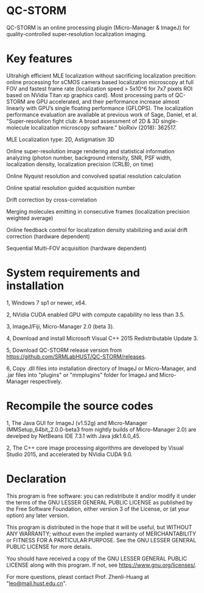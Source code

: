 # QC-STORM
QC-STORM is an online processing plugin (Micro-Manager & ImageJ) for quality-controlled super-resolution localization imaging.

# Key features

Ultrahigh efficient MLE localization without sacrificing localization precition: online processing for sCMOS camera based localization microscopy at full FOV and fastest frame rate (localization speed > 5x10^6 for 7x7 pixels ROI based on NVidia Titan xp graphics card). 
Most processing parts of QC-STORM are GPU accelerated, and their performance increase almost linearly with GPU’s single floating performance (GFLOPS). 
The localization performance evaluation are available at previous work of Sage, Daniel, et al. "Super-resolution fight club: A broad assessment of 2D & 3D single-molecule localization microscopy software." bioRxiv (2018): 362517.

MLE Localization type: 2D, Astigmatism 3D

Online super-resolution image rendering and statistical information analyzing (photon number, background intensity, SNR, PSF width, localization density, localization precision (CRLB), on time)


Online Nyquist resolution and convolved spatial resolution calculation

Online spatial resolution guided acquisition number

Drift correction by cross-correlation

Merging molecules emitting in consecutive frames (localization precision weighted average)

Online feedback control for localization density stabilizing and axial drift correction (hardware dependent)

Sequential Multi-FOV acquisition (hardware dependent)


# System requirements and installation
1, Windows 7 sp1 or newer, x64.

2, NVidia CUDA enabled GPU with compute capability no less than 3.5.

3, ImageJ/Fiji, Micro-Manager 2.0 (beta 3).

4, Download and install Microsoft Visual C++ 2015 Redistributable Update 3.

5, Download QC-STORM release version from https://github.com/SRMLabHUST/QC-STORM/releases.

6, Copy .dll files into installation directory of ImageJ or Micro-Manager, and .jar files into "plugins" or "mmplugins" folder for ImageJ and Micro-Manager respectively.


# Recompile the source codes
1, The Java GUI for ImageJ (v1.52g) and Micro-Manager (MMSetup_64bit_2.0.0-beta3 from nightly builds of Micro-Manager 2.0) are develped by NetBeans IDE 7.3.1 with Java jdk1.6.0_45.

2, The C++ core image processing algorithms are developed by Visual Studio 2015, and accelerated by NVidia CUDA 9.0.



# Declaration
This program is free software: you can redistribute it and/or modify it under the terms of the GNU LESSER GENERAL PUBLIC LICENSE as published by the Free Software Foundation, either version 3 of the License, or (at your option) any later version.

This program is distributed in the hope that it will be useful, but WITHOUT ANY WARRANTY; without even the implied warranty of
MERCHANTABILITY or FITNESS FOR A PARTICULAR PURPOSE.  See the GNU LESSER GENERAL PUBLIC LICENSE for more details.

You should have received a copy of the GNU LESSER GENERAL PUBLIC LICENSE along with this program.  If not, see <https://www.gnu.org/licenses/>.

For more questions, pleast contact Prof. Zhenli-Huang at "leo@mail.hust.edu.cn".
